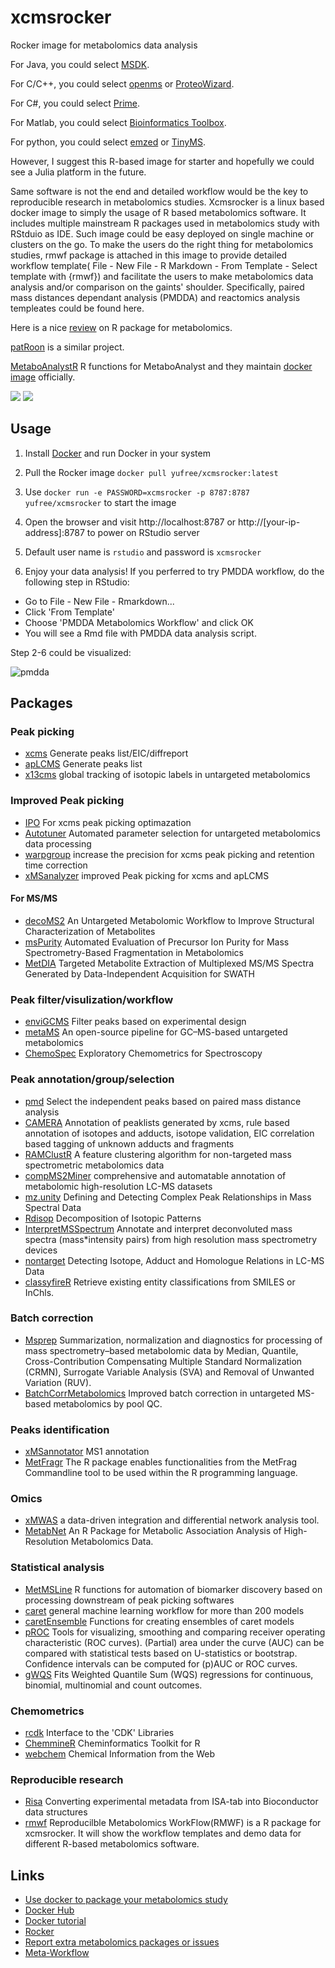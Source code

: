 # xcmsrocker

Rocker image for metabolomics data analysis

For Java, you could select [MSDK](https://msdk.github.io/).

For C/C++, you could select [openms](https://www.openms.de/) or [ProteoWizard](http://proteowizard.sourceforge.net/).

For C#, you could select [Prime](http://prime.psc.riken.jp/).

For Matlab, you could select [Bioinformatics Toolbox](https://www.nature.com/protocolexchange/protocols/4347#).

For python, you could select [emzed](http://emzed.ethz.ch/index.html) or [TinyMS](https://github.com/griquelme/tidyms).

However, I suggest this R-based image for starter and hopefully we could see a Julia platform in the future. 

Same software is not the end and detailed workflow would be the key to reproducible research in metabolomics studies. Xcmsrocker is a linux based docker image to simply the usage of R based metabolomics software. It includes multiple mainstream R packages used in metabolomics study with RStduio as IDE. Such image could be easy deployed on single machine or clusters on the go. To make the users do the right thing for metabolomics studies, rmwf package is attached in this image to provide detailed workflow template( File - New File - R Markdown - From Template - Select template with {rmwf}) and facilitate the users to make metabolomics data analysis and/or comparison on the gaints' shoulder. Specifically, paired mass distances dependant analysis (PMDDA) and reactomics analysis templeates could be found here.

Here is a nice [review](https://rformassspectrometry.github.io/metaRbolomics-book/) on R package for metabolomics.

[patRoon](https://github.com/rickhelmus/patRoon) is a similar project.

[MetaboAnalystR](https://github.com/xia-lab/MetaboAnalystR) R functions for MetaboAnalyst and they maintain [docker image](https://github.com/xia-lab/MetaboAnalyst_Docker) officially.

[![](https://images.microbadger.com/badges/image/yufree/xcmsrocker.svg)](https://microbadger.com/images/yufree/xcmsrocker "Get your own image badge on microbadger.com") [![](https://images.microbadger.com/badges/version/yufree/xcmsrocker.svg)](https://microbadger.com/images/yufree/xcmsrocker "Get your own version badge on microbadger.com")

## Usage

1. Install [Docker](https://www.docker.com/) and run Docker in your system

2. Pull the Rocker image `docker pull yufree/xcmsrocker:latest`

3. Use `docker run -e PASSWORD=xcmsrocker -p 8787:8787 yufree/xcmsrocker` to start the image

4. Open the browser and visit http://localhost:8787 or http://[your-ip-address]:8787 to power on RStudio server

5. Default user name is `rstudio` and password is `xcmsrocker`

6. Enjoy your data analysis! If you perferred to try PMDDA workflow, do the following step in RStudio:

- Go to File - New File - Rmarkdown... 
- Click 'From Template'
- Choose 'PMDDA Metabolomics Workflow' and click OK
- You will see a Rmd file with PMDDA data analysis script.

Step 2-6 could be visualized:

![pmdda](https://raw.githubusercontent.com/yufree/yufree.cn/master/static/images/pmdda.gif)

## Packages

### Peak picking

- [xcms](https://bioconductor.org/packages/release/bioc/html/xcms.html) Generate peaks list/EIC/diffreport
- [apLCMS](https://sourceforge.net/projects/aplcms/) Generate peaks list
- [x13cms](http://pubs.acs.org/doi/10.1021/ac403384n) global tracking of isotopic labels in untargeted metabolomics

### Improved Peak picking

- [IPO](https://bioconductor.org/packages/release/bioc/html/IPO.html) For xcms peak picking optimazation
- [Autotuner](https://bioconductor.org/packages/devel/bioc/vignettes/Autotuner/inst/doc/Autotuner.html) Automated parameter selection for untargeted metabolomics data processing
- [warpgroup](https://academic.oup.com/bioinformatics/article-lookup/doi/10.1093/bioinformatics/btv564) increase the precision for xcms peak picking and retention time correction
- [xMSanalyzer](https://bmcbioinformatics.biomedcentral.com/articles/10.1186/1471-2105-14-15) improved Peak picking for xcms and apLCMS

#### For MS/MS

- [decoMS2](https://pubs.acs.org/doi/10.1021/ac400751j) An Untargeted Metabolomic Workflow to Improve Structural Characterization of Metabolites
- [msPurity](https://pubs.acs.org/doi/10.1021/acs.analchem.6b04358) Automated Evaluation of Precursor Ion Purity for Mass Spectrometry-Based Fragmentation in Metabolomics
- [MetDIA](http://www.metabolomics-shanghai.org/softwaredetail.php?id=40) Targeted Metabolite Extraction of Multiplexed MS/MS Spectra Generated by Data-Independent Acquisition for SWATH

### Peak filter/visulization/workflow

- [enviGCMS](https://cran.r-project.org/web/packages/enviGCMS/index.html) Filter peaks based on experimental design
- [metaMS](https://www.ncbi.nlm.nih.gov/pubmed/24656939)  An open-source pipeline for GC–MS-based untargeted metabolomics
- [ChemoSpec](https://cran.r-project.org/web/packages/ChemoSpec/index.html) Exploratory Chemometrics for Spectroscopy

### Peak annotation/group/selection

- [pmd](https://www.sciencedirect.com/science/article/pii/S0003267018313047) Select the independent peaks based on paired mass distance analysis
- [CAMERA](https://bioconductor.org/packages/release/bioc/html/CAMERA.html) Annotation of peaklists generated by xcms, rule based annotation of isotopes and adducts, isotope validation, EIC correlation based tagging of unknown adducts and fragments
- [RAMClustR](https://pubs.acs.org/doi/abs/10.1021/ac501530d) A feature clustering algorithm for non-targeted mass spectrometric metabolomics data
- [compMS2Miner](https://github.com/WMBEdmands/compMS2Miner) comprehensive and automatable annotation of metabolomic high-resolution LC-MS datasets
- [mz.unity](http://pubs.acs.org/doi/abs/10.1021/acs.analchem.6b01702) Defining and Detecting Complex Peak Relationships in Mass Spectral Data
- [Rdisop](https://bioconductor.org/packages/release/bioc/html/Rdisop.html) Decomposition of Isotopic Patterns
- [InterpretMSSpectrum](https://pubs.acs.org/doi/10.1021/acs.analchem.6b02743) Annotate and interpret deconvoluted mass spectra (mass*intensity pairs) from high resolution mass spectrometry devices
- [nontarget](https://cran.r-project.org/web/packages/nontarget/index.html) Detecting Isotope, Adduct and Homologue Relations in LC-MS Data
- [classyfireR](https://cran.r-project.org/web/packages/classyfireR/index.html) Retrieve existing entity classifications from SMILES or InChls. 

### Batch correction

- [Msprep](https://github.com/KechrisLab/MSPrep) Summarization, normalization and diagnostics for processing of mass spectrometry–based metabolomic data by Median, Quantile, Cross-Contribution Compensating Multiple Standard Normalization (CRMN), Surrogate Variable Analysis (SVA) and Removal of Unwanted Variation (RUV). 
- [BatchCorrMetabolomics](https://www.ncbi.nlm.nih.gov/pmc/articles/PMC4796354/) Improved batch correction in untargeted MS-based metabolomics by pool QC.

### Peaks identification

- [xMSannotator](http://pubs.acs.org/doi/abs/10.1021/acs.analchem.6b01214) MS1 annotation 
- [MetFragr](http://ipb-halle.github.io/MetFrag/projects/metfragr/) The R package enables functionalities from the MetFrag Commandline tool to be used within the R programming language.

### Omics

- [xMWAS](https://www.ncbi.nlm.nih.gov/pubmed/29069296) a data-driven integration and differential network analysis tool.
- [MetabNet](https://www.ncbi.nlm.nih.gov/pubmed/26125020) An R Package for Metabolic Association Analysis of High-Resolution Metabolomics Data.

### Statistical analysis

- [MetMSLine](https://github.com/WMBEdmands/MetMSLine) R functions for automation of biomarker discovery based on processing downstream of peak picking softwares
- [caret](http://topepo.github.io/caret/index.html) general machine learning workflow for more than 200 models
- [caretEnsemble](https://cran.r-project.org/web/packages/caretEnsemble/index.html) Functions for creating ensembles of caret models
- [pROC](https://cran.r-project.org/web/packages/pROC/index.html) Tools for visualizing, smoothing and comparing receiver operating characteristic (ROC curves). (Partial) area under the curve (AUC) can be compared with statistical tests based on U-statistics or bootstrap. Confidence intervals can be computed for (p)AUC or ROC curves.
- [gWQS](https://cran.r-project.org/web/packages/gWQS/index.html) Fits Weighted Quantile Sum (WQS) regressions for continuous, binomial, multinomial and count outcomes.

### Chemometrics

- [rcdk](https://cran.r-project.org/web/packages/rcdk/index.html) Interface to the 'CDK' Libraries
- [ChemmineR](https://www.bioconductor.org/packages/devel/bioc/vignettes/ChemmineR/inst/doc/ChemmineR.html) Cheminformatics Toolkit for R 
- [webchem](https://github.com/ropensci/webchem) Chemical Information from the Web 

### Reproducible research

- [Risa](https://bioconductor.org/packages/release/bioc/html/Risa.html) Converting experimental metadata from ISA-tab into Bioconductor data structures
- [rmwf](https://github.com/yufree/rmwf) Reproducilble Metabolomics WorkFlow(RMWF) is a R package for xcmsrocker. It will show the workflow templates and demo data for different R-based metabolomics software. 

## Links

- [Use docker to package your metabolomics study](https://yufree.cn/en/2018/01/17/use-docker-to-package-your-metabolomics-study/)
- [Docker Hub](https://hub.docker.com/r/yufree/xcmsrocker/)
- [Docker tutorial](http://ropenscilabs.github.io/r-docker-tutorial/)
- [Rocker](https://www.rocker-project.org/)
- [Report extra metabolomics packages or issues](https://github.com/yufree/xcmsrocker/issues)
- [Meta-Workflow](https://bookdown.org/yufree/Metabolomics/)
